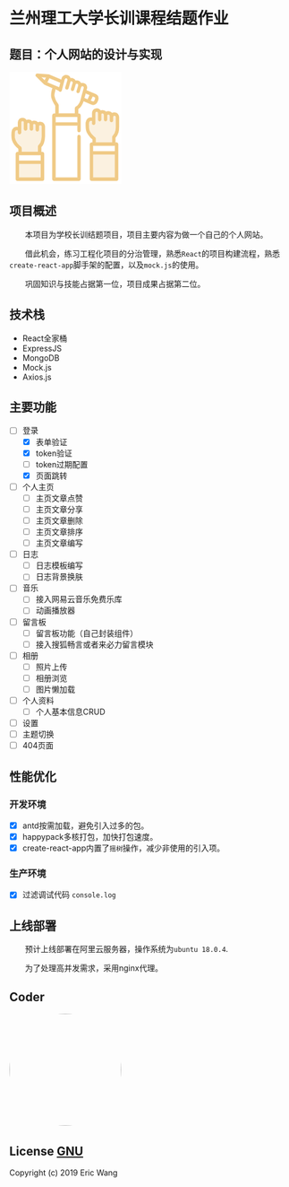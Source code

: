 # 兰州理工大学长训课程结题作业

## 题目：个人网站的设计与实现

![alt](./public/logo192.png)

## 项目概述

&emsp;&emsp;本项目为学校长训结题项目，项目主要内容为做一个自己的个人网站。

&emsp;&emsp;借此机会，练习工程化项目的分治管理，熟悉`React`的项目构建流程，熟悉`create-react-app`脚手架的配置，以及`mock.js`的使用。

&emsp;&emsp;巩固知识与技能占据第一位，项目成果占据第二位。

## 技术栈

- React全家桶
- ExpressJS
- MongoDB
- Mock.js
- Axios.js

## 主要功能

- [ ] 登录
  - [x] 表单验证
  - [x] token验证
  - [ ] token过期配置
  - [x] 页面跳转
    
- [ ] 个人主页
  - [ ] 主页文章点赞
  - [ ] 主页文章分享
  - [ ] 主页文章删除
  - [ ] 主页文章排序
  - [ ] 主页文章编写
- [ ] 日志
  - [ ] 日志模板编写
  - [ ] 日志背景换肤
- [ ] 音乐
  - [ ] 接入网易云音乐免费乐库
  - [ ] 动画播放器
- [ ] 留言板
  - [ ] 留言板功能（自己封装组件）
  - [ ] 接入搜狐畅言或者来必力留言模块
- [ ] 相册
  - [ ] 照片上传
  - [ ] 相册浏览
  - [ ] 图片懒加载
- [ ] 个人资料
  - [ ] 个人基本信息CRUD
- [ ] 设置
- [ ] 主题切换
- [ ] 404页面

## 性能优化

### 开发环境
- [x] antd按需加载，避免引入过多的包。
- [x] happypack多核打包，加快打包速度。
- [x] create-react-app内置了`摇树`操作，减少非使用的引入项。

### 生产环境
- [x] 过滤调试代码 `console.log`


## 上线部署

&emsp;&emsp;预计上线部署在阿里云服务器，操作系统为`ubuntu 18.0.4`.

&emsp;&emsp;为了处理高并发需求，采用nginx代理。

## Coder

<img width="200" height="200" src="https://avatars2.githubusercontent.com/u/39019913?s=460&v=4"  style="border-radius: 50%"/>

## License [GNU](https://github.com/bigbigDreamer/PersonalWebSite/blob/master/LICENSE)

Copyright (c) 2019 Eric Wang




